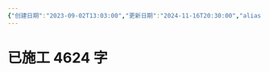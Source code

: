 ```yaml
---
{"创建日期":"2023-09-02T13:03:00","更新日期":"2024-11-16T20:30:00","aliases":null,"tags":["人类的故事"],"dg-publish":true,"permalink":"/主线故事/最初与开端之前/","dgPassFrontmatter":true}
---
```


# 已施工 4624 字 
